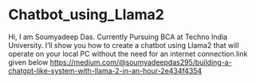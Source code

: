 # Chatbot_using_Llama2
Hi, I am Soumyadeep Das. Currently Pursuing BCA at Techno India University.
I’ll show you how to create a chatbot using Llama2 that will operate on your local PC without the need for an internet connection.link given below
https://medium.com/@soumyadeepdas295/building-a-chatgpt-like-system-with-llama-2-in-an-hour-2e434f4354

